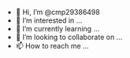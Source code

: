 - 👋 Hi, I’m @cmp29386498
- 👀 I’m interested in ...
- 🌱 I’m currently learning ...
- 💞️ I’m looking to collaborate on ...
- 📫 How to reach me ...

<!---
cmp29386498/cmp29386498 is a ✨ special ✨ repository because its `README.md` (this file) appears on your GitHub profile.
You can click the Preview link to take a look at your changes.
aimbot 
exray
